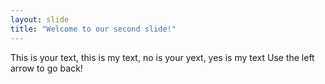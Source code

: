 ```yaml
---
layout: slide
title: "Welcome to our second slide!"
---
```

This is your text, this is my text, no is your yext, yes is my text
Use the left arrow to go back!
